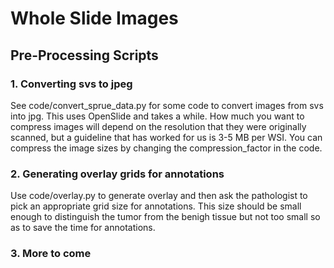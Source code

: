 # Whole Slide Images
Pre-Processing Scripts
---------------
### 1. Converting svs to jpeg
See code/convert_sprue_data.py for some code to convert images from svs into jpg. This uses OpenSlide and takes a while. How much you want to compress images will depend on the resolution that they were originally scanned, but a guideline that has worked for us is 3-5 MB per WSI. You can compress the image sizes by changing the compression_factor in the code.

### 2. Generating overlay grids for annotations
Use code/overlay.py to generate overlay and then ask the pathologist to pick an appropriate grid size for annotations. This size should be small enough to distinguish the tumor from the benigh tissue but not too small so as to save the time for annotations.

### 3. More to come


